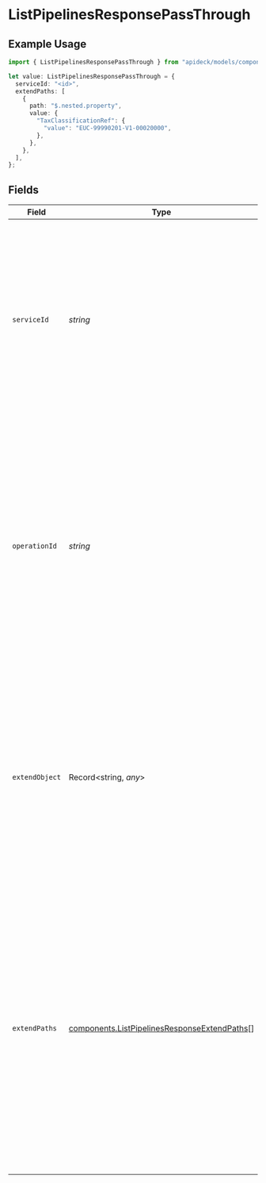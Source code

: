 # ListPipelinesResponsePassThrough

## Example Usage

```typescript
import { ListPipelinesResponsePassThrough } from "apideck/models/components";

let value: ListPipelinesResponsePassThrough = {
  serviceId: "<id>",
  extendPaths: [
    {
      path: "$.nested.property",
      value: {
        "TaxClassificationRef": {
          "value": "EUC-99990201-V1-00020000",
        },
      },
    },
  ],
};
```

## Fields

| Field                                                                                                                                                                                                                                                                                                                                                           | Type                                                                                                                                                                                                                                                                                                                                                            | Required                                                                                                                                                                                                                                                                                                                                                        | Description                                                                                                                                                                                                                                                                                                                                                     |
| --------------------------------------------------------------------------------------------------------------------------------------------------------------------------------------------------------------------------------------------------------------------------------------------------------------------------------------------------------------- | --------------------------------------------------------------------------------------------------------------------------------------------------------------------------------------------------------------------------------------------------------------------------------------------------------------------------------------------------------------- | --------------------------------------------------------------------------------------------------------------------------------------------------------------------------------------------------------------------------------------------------------------------------------------------------------------------------------------------------------------- | --------------------------------------------------------------------------------------------------------------------------------------------------------------------------------------------------------------------------------------------------------------------------------------------------------------------------------------------------------------- |
| `serviceId`                                                                                                                                                                                                                                                                                                                                                     | *string*                                                                                                                                                                                                                                                                                                                                                        | :heavy_check_mark:                                                                                                                                                                                                                                                                                                                                              | The 'service_id' within the 'pass_through' array identifies the specific service to which the custom data or modifications should be applied. This ensures that the correct service processes the additional data, facilitating seamless integration.                                                                                                           |
| `operationId`                                                                                                                                                                                                                                                                                                                                                   | *string*                                                                                                                                                                                                                                                                                                                                                        | :heavy_minus_sign:                                                                                                                                                                                                                                                                                                                                              | The 'operation_id' is an optional identifier used within the 'pass_through' array to specify a particular workflow operation for applying the custom data. This is especially useful in scenarios where multiple downstream requests are made, ensuring the correct operation is targeted.                                                                      |
| `extendObject`                                                                                                                                                                                                                                                                                                                                                  | Record<string, *any*>                                                                                                                                                                                                                                                                                                                                           | :heavy_minus_sign:                                                                                                                                                                                                                                                                                                                                              | The 'extend_object' is a flexible object within the 'pass_through' array that allows for the direct extension of properties. Developers can use this to add any additional fields or data structures needed to meet specific service requirements.                                                                                                              |
| `extendPaths`                                                                                                                                                                                                                                                                                                                                                   | [components.ListPipelinesResponseExtendPaths](../../models/components/listpipelinesresponseextendpaths.md)[]                                                                                                                                                                                                                                                    | :heavy_minus_sign:                                                                                                                                                                                                                                                                                                                                              | This property contains an array of objects that define structured data modifications using specified paths. Each object in the array represents a modification operation, allowing developers to dynamically alter data structures within the pipeline response. This is particularly useful for customizing the data output to fit specific integration needs. |